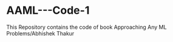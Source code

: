 # AAML---Code-1
This Repository contains the code of book Approaching Any ML Problems/Abhishek Thakur
